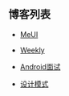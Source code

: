## 博客列表
- [MeUI](https://github.com/kylingo/MeUI)

- [Weekly](https://github.com/kylingo/MeUI/tree/master/docs/weekly)

- [Android面试](https://github.com/kylingo/MeUI/tree/master/docs/interview)

- [设计模式](https://github.com/kylingo/MeUI/tree/master/docs/pattern)
